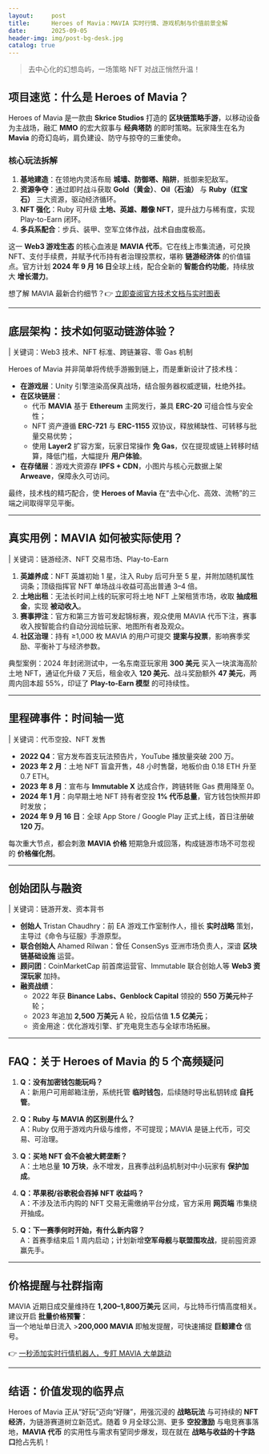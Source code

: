 ```yaml
---
layout:     post
title:      Heroes of Mavia：MAVIA 实时行情、游戏机制与价值前景全解
date:       2025-09-05
header-img: img/post-bg-desk.jpg
catalog: true
---
```


> 去中心化的幻想岛屿，一场策略 NFT 对战正悄然升温！

## 项目速览：什么是 Heroes of Mavia？

Heroes of Mavia 是一款由 **Skrice Studios** 打造的 **区块链策略手游**，以移动设备为主战场，融汇 **MMO** 的宏大叙事与 **经典塔防** 的即时策略。玩家降生在名为 **Mavia** 的奇幻岛屿，肩负建设、防守与掠夺的三重使命。

### 核心玩法拆解  
1. **基地建造**：在领地内灵活布局 **城墙、防御塔、陷阱**，抵御来犯敌军。  
2. **资源争夺**：通过即时战斗获取 **Gold（黄金）**、**Oil（石油）** 与 **Ruby（红宝石）** 三大资源，驱动经济循环。  
3. **NFT 强化**：Ruby 可升级 **土地、英雄、雕像 NFT**，提升战力与稀有度，实现 Play-to-Earn 闭环。  
4. **多兵系配合**：步兵、装甲、空军立体作战，战术自由度极高。

这一 **Web3 游戏生态** 的核心血液是 **MAVIA 代币**。它在线上市集流通，可兑换 NFT、支付手续费，并赋予代币持有者治理投票权，堪称 **链游经济体** 的价值锚点。官方计划 **2024 年 9 月 16 日**全球上线，配合全新的 **智能合约功能**，持续放大 **增长潜力**。

想了解 MAVIA 最新合约细节？👉 [立即查阅官方技术文档与实时图表](https://okxdog.com/)

---

## 底层架构：技术如何驱动链游体验？

| 关键词：Web3 技术、NFT 标准、跨链兼容、零 Gas 机制

Heroes of Mavia 并非简单将传统手游搬到链上，而是重新设计了技术栈：

- **在游戏层**：Unity 引擎渲染高保真战场，结合服务器权威逻辑，杜绝外挂。  
- **在区块链层**：  
  - 代币 **MAVIA** 基于 **Ethereum** 主网发行，兼具 **ERC-20** 可组合性与安全性；  
  - NFT 资产遵循 **ERC-721** 与 **ERC-1155** 双协议，释放稀缺性、可转移与批量交易优势；  
  - 使用 **Layer2** 扩容方案，玩家日常操作 **免 Gas**，仅在提现或链上转移时结算，降低门槛，大幅提升 **用户体验**。  
- **在存储层**：游戏大资源存 **IPFS + CDN**，小图片与核心元数据上架 **Arweave**，保障永久可访问。

最终，技术栈的精巧配合，使 **Heroes of Mavia** 在“去中心化、高效、流畅”的三端之间取得罕见平衡。

---

## 真实用例：MAVIA 如何被实际使用？

| 关键词：链游经济、NFT 交易市场、Play-to-Earn

1. **英雄养成**：NFT 英雄初始 1 星，注入 Ruby 后可升至 5 星，并附加随机属性词条；顶级指挥官 NFT 单场战斗收益可高出普通 3–4 倍。  
2. **土地出租**：无法长时间上线的玩家可将土地 NFT 上架租赁市场，收取 **抽成租金**，实现 **被动收入**。  
3. **赛事押注**：官方和第三方皆可发起锦标赛，观众使用 MAVIA 代币下注，赛事收入按智能合约自动分润给玩家、地图所有者及观众。  
4. **社区治理**：持有 ≥1,000 枚 MAVIA 的用户可提交 **提案与投票**，影响赛季奖励、平衡补丁与经济参数。

典型案例：2024 年封闭测试中，一名东南亚玩家用 **300 美元** 买入一块滨海高阶土地 NFT，通证化升级 7 天后，租金收入 **120 美元**、战斗奖励额外 **47 美元**，两周内回本超 55%，印证了 **Play-to-Earn 模型** 的可持续性。

---

## 里程碑事件：时间轴一览

| 关键词：代币空投、NFT 发售

- **2022 Q4**：官方发布首支玩法预告片，YouTube 播放量突破 200 万。  
- **2023 年 2 月**：土地 NFT 盲盒开售，48 小时售罄，地板价由 0.18 ETH 升至 0.7 ETH。  
- **2023 年 8 月**：宣布与 **Immutable X** 达成合作，跨链转账 Gas 费用降至 0。  
- **2024 年 1 月**：向早期土地 NFT 持有者空投 **1% 代币总量**，官方钱包快照并即时发放；  
- **2024 年 9 月 16 日**：全球 App Store / Google Play 正式上线，首日注册破 **120 万**。

每次重大节点，都会刺激 **MAVIA 价格** 短期急升或回落，构成链游市场不可忽视的 **价格催化剂**。

---

## 创始团队与融资

| 关键词：链游开发、资本背书

- **创始人** Tristan Chaudhry：前 EA 游戏工作室制作人，擅长 **实时战略** 策划，主导过《命令与征服》手游原型。  
- **联合创始人** Ahamed Rilwan：曾任 ConsenSys 亚洲市场负责人，深谙 **区块链基础设施** 运营。  
- **顾问团**：CoinMarketCap 前首席运营官、Immutable 联合创始人等 **Web3 资深玩家** 加持。  
- **融资战绩**：  
  - 2022 年获 **Binance Labs、Genblock Capital** 领投的 **550 万美元**种子轮；  
  - 2023 年追加 **2,500 万美元** A 轮，投后估值 **1.5 亿美元**；  
  - 资金用途：优化游戏引擎、扩充电竞生态与全球市场拓展。

---

## FAQ：关于 Heroes of Mavia 的 5 个高频疑问

1. **Q：没有加密钱包能玩吗？**  
   A：新用户可用邮箱注册，系统托管 **临时钱包**，后续随时导出私钥转成 **自托管**。

2. **Q：Ruby 与 MAVIA 的区别是什么？**  
   A：Ruby 仅用于游戏内升级与维修，不可提现；MAVIA 是链上代币，可交易、可治理。

3. **Q：买地 NFT 会不会被大鳄垄断？**  
   A：土地总量 **10 万块**，永不增发，且赛季战利品机制对中小玩家有 **保护加成**。

4. **Q：苹果税/谷歌税会吞掉 NFT 收益吗？**  
   A：不涉及法币内购的 NFT 交易无需缴纳平台分成，官方采用 **网页端** 市集绕开抽成。

5. **Q：下一赛季何时开始，有什么新内容？**  
   A：首赛季结束后 1 周内启动；计划新增**空军母舰**与**联盟围攻战**，提前囤资源赢先手。

---

## 价格提醒与社群指南

MAVIA 近期日成交量维持在 **1,200–1,800万美元** 区间，与比特币行情高度相关。建议开启 **批量价格预警**：  
当一个地址单日流入 >**200,000 MAVIA** 即触发提醒，可快速捕捉 **巨鲸建仓** 信号。

👉 [一秒添加实时行情机器人，专盯 MAVIA 大单跳动](https://okxdog.com/)

---

## 结语：价值发现的临界点

Heroes of Mavia 正从“好玩”迈向“好赚”，用强沉浸的 **战略玩法** 与可持续的 **NFT 经济**，为链游赛道树立新范式。随着 9 月全球公测、更多 **空投激励** 与电竞赛事落地，**MAVIA 代币** 的实用性与需求有望同步爆发，现在就在 **战略与收益的十字路口**抢占先机！
